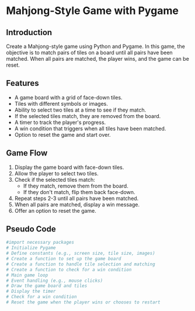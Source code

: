 # Mahjong-Style Game with Pygame

## Introduction
Create a Mahjong-style game using Python and Pygame. In this game, the objective is to match pairs of tiles on a board until all pairs have been matched. When all pairs are matched, the player wins, and the game can be reset.

## Features
- A game board with a grid of face-down tiles.
- Tiles with different symbols or images.
- Ability to select two tiles at a time to see if they match.
- If the selected tiles match, they are removed from the board.
- A timer to track the player's progress.
- A win condition that triggers when all tiles have been matched.
- Option to reset the game and start over.

## Game Flow
1. Display the game board with face-down tiles.
2. Allow the player to select two tiles.
3. Check if the selected tiles match:
   - If they match, remove them from the board.
   - If they don't match, flip them back face-down.
4. Repeat steps 2-3 until all pairs have been matched.
5. When all pairs are matched, display a win message.
6. Offer an option to reset the game.

## Pseudo Code
```python
#import necessary packages
# Initialize Pygame
# Define constants (e.g., screen size, tile size, images)
# Create a function to set up the game board
# Create a function to handle tile selection and matching
# Create a function to check for a win condition
# Main game loop
# Event handling (e.g., mouse clicks)
# Draw the game board and tiles
# Display the timer
# Check for a win condition
# Reset the game when the player wins or chooses to restart
